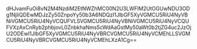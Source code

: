 dHJvamFuOi8vN2M4NzdiM2EtNWZhMC00N2U3LWFlM2UtOGUwNDU3ODg1NjliQDEwMDJzZy50ZnpoYy50b3A6NDQzI1JlbGF5XyVGMCU5RiU4NyVBNiVGMCU5RiU4NyVCQUFVLSVGMCU5RiU4NyVBNiVGMCU5RiU4NyVCQUFVXzAxCnRyb2phbjovL0ZnbkhaNms5cWdAaGstMy50aWt0b2tjZG4uc2JzOjU2ODEwI1JlbGF5XyVGMCU5RiU4NyVBRCVGMCU5RiU4NyVCMEhLLSVGMCU5RiU4NyVBRCVGMCU5RiU4NyVCMEhLXzA1Cg==